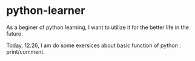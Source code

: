 # python-learner

As a beginer of python learning, I want to utilize it for the better life in the future.

Today, 12.26, I am do some exersices about basic function of python : print/comment.